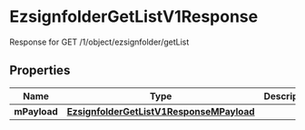 

# EzsignfolderGetListV1Response

Response for GET /1/object/ezsignfolder/getList

## Properties

| Name | Type | Description | Notes |
|------------ | ------------- | ------------- | -------------|
|**mPayload** | [**EzsignfolderGetListV1ResponseMPayload**](EzsignfolderGetListV1ResponseMPayload.md) |  |  |



